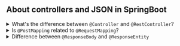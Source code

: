 ## About controllers and JSON in SpringBoot

<details>
<summary>What's the difference between <code>@Controller</code> and <code>@RestController</code>?</summary>

> Controller will be better for cases when response assumes that consumer should render the view (for example view name is returned) <br>
> @RestController is a composed annotation that is itself meta-annotated with @Controller and @ResponseBody to indicate a controller whose every method inherits the type-level @ResponseBody annotation and, therefore, writes directly to the response body versus view resolution and rendering with an HTML template.
</details>

<details>
<summary>Is <code>@PostMapping</code> related to <code>@RequestMapping</code>?</summary>

> `@PostMapping` and other are just aggregating annotations which lead to RequestMapping at the end... 
</details>

<details>
<summary>Difference between <code>@ResponseBody</code> and <code>@ResponseEntity</code></summary>

> ResponseEntity represents the response in the app so we can customize it before sending to client like here
> ```java
>  ResponseEntity<String> response = ResponseEntity
>         .status(HttpStatus.OK)
>         .header("Custom-Header", "Custom-Value")
>         .body("Response Body");
> ```

> The `@ResponseBody` annotation tells that the value returned from the annotated method 
> will constituate a body of the response, which will be transformed to JSON/XML according 
> to `produces` attribute. 
</details>
